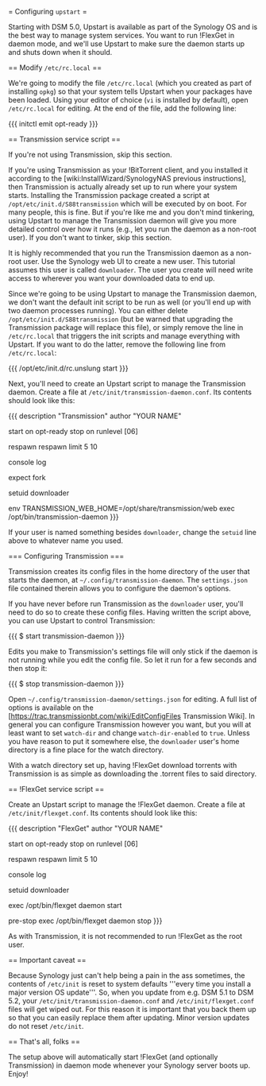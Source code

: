 = Configuring `upstart` =

Starting with DSM 5.0, Upstart is available as part of the Synology OS and is the best way to manage system services. You want to run !FlexGet in daemon mode, and we'll use Upstart to make sure the daemon starts up and shuts down when it should.

== Modify `/etc/rc.local` ==

We're going to modify the file `/etc/rc.local` (which you created as part of installing `opkg`) so that your system tells Upstart when your packages have been loaded. Using your editor of choice (`vi` is installed by default), open `/etc/rc.local` for editing. At the end of the file, add the following line:

{{{
initctl emit opt-ready
}}}

== Transmission service script ==

If you're not using Transmission, skip this section.

If you're using Transmission as your !BitTorrent client, and you installed it according to the [wiki:InstallWizard/SynologyNAS previous instructions], then Transmission is actually already set up to run where your system starts. Installing the Transmission package created a script at `/opt/etc/init.d/S88transmission` which will be executed by on boot. For many people, this is fine. But if you're like me and you don't mind tinkering, using Upstart to manage the Transmission daemon will give you more detailed control over how it runs (e.g., let you run the daemon as a non-root user). If you don't want to tinker, skip this section.

It is highly recommended that you run the Transmission daemon as a non-root user. Use the Synology web UI to create a new user. This tutorial assumes this user is called `downloader`. The user you create will need write access to wherever you want your downloaded data to end up.

Since we're going to be using Upstart to manage the Transmission daemon, we don't want the default init script to be run as well (or you'll end up with two daemon processes running). You can either delete `/opt/etc/init.d/S88transmission` (but be warned that upgrading the Transmission package will replace this file), or simply remove the line in `/etc/rc.local` that triggers the init scripts and manage everything with Upstart. If you want to do the latter, remove the following line from `/etc/rc.local`:

{{{
/opt/etc/init.d/rc.unslung start
}}}

Next, you'll need to create an Upstart script to manage the Transmission daemon. Create a file at `/etc/init/transmission-daemon.conf`. Its contents should look like this:

{{{
description "Transmission"
author "YOUR NAME"

start on opt-ready
stop on runlevel [06]

respawn
respawn limit 5 10

console log

expect fork

setuid downloader

env TRANSMISSION_WEB_HOME=/opt/share/transmission/web
exec /opt/bin/transmission-daemon
}}}

If your user is named something besides `downloader`, change the `setuid` line above to whatever name you used.

=== Configuring Transmission ===

Transmission creates its config files in the home directory of the user that starts the daemon, at `~/.config/transmission-daemon`. The `settings.json` file contained therein allows you to configure the daemon's options.

If you have never before run Transmission as the `downloader` user, you'll need to do so to create these config files. Having written the script above, you can use Upstart to control Transmission:

{{{
$ start transmission-daemon
}}}

Edits you make to Transmission's settings file will only stick if the daemon is not running while you edit the config file. So let it run for a few seconds and then stop it:

{{{
$ stop transmission-daemon
}}}

Open `~/.config/transmission-daemon/settings.json` for editing. A full list of options is available on the [https://trac.transmissionbt.com/wiki/EditConfigFiles Transmission Wiki]. In general you can configure Transmission however you want, but you will at least want to set `watch-dir` and change `watch-dir-enabled` to `true`. Unless you have reason to put it somewhere else, the `downloader` user's home directory is a fine place for the watch directory.

With a watch directory set up, having !FlexGet download torrents with Transmission is as simple as downloading the .torrent files to said directory.

== !FlexGet service script ==

Create an Upstart script to manage the !FlexGet daemon. Create a file at `/etc/init/flexget.conf`. Its contents should look like this:

{{{
description "FlexGet"
author "YOUR NAME"

start on opt-ready
stop on runlevel [06]

respawn
respawn limit 5 10

console log

setuid downloader

exec /opt/bin/flexget daemon start

pre-stop exec /opt/bin/flexget daemon stop
}}}

As with Transmission, it is not recommended to run !FlexGet as the root user.

== Important caveat ==

Because Synology just can't help being a pain in the ass sometimes, the contents of `/etc/init` is reset to system defaults '''every time you install a major version OS update'''. So, when you update from e.g. DSM 5.1 to DSM 5.2, your `/etc/init/transmission-daemon.conf` and `/etc/init/flexget.conf` files will get wiped out. For this reason it is important that you back them up so that you can easily replace them after updating. Minor version updates do not reset `/etc/init`.

== That's all, folks ==

The setup above will automatically start !FlexGet (and optionally Transmission) in daemon mode whenever your Synology server boots up. Enjoy!